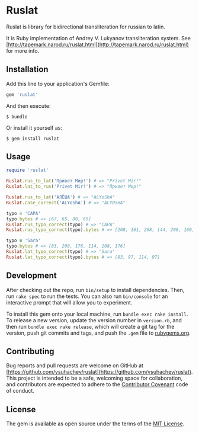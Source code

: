# Ruslat

Ruslat is library for bidirectional transliteration for russian to latin.

It is Ruby implementation of Andrey V. Lukyanov transliteration system.
See [http://tapemark.narod.ru/ruslat.html](http://tapemark.narod.ru/ruslat.html)
for more info.

## Installation

Add this line to your application's Gemfile:

```ruby
gem 'ruslat'
```

And then execute:

    $ bundle

Or install it yourself as:

    $ gem install ruslat

## Usage

```ruby
require 'ruslat'

Ruslat.rus_to_lat('Привет Мир!') # => "Privet Mir!" 
Ruslat.lat_to_rus('Privet Mir!') # => "Привет Мир!"

Ruslat.rus_to_lat('АЛЁША') # => "ALYoShA"
Ruslat.case_correct('ALYoShA') # => "ALYOSHA"

typo = 'CAPA'
typo.bytes # => [67, 65, 80, 65] 
Ruslat.rus_typo_correct(typo) # => "САРА"
Ruslat.rus_typo_correct(typo).bytes # => [208, 161, 208, 144, 208, 160, 208, 144]

typo = 'Sаrа'
typo.bytes # => [83, 208, 176, 114, 208, 176] 
Ruslat.lat_typo_correct(typo) # => "Sara"
Ruslat.lat_typo_correct(typo).bytes # => [83, 97, 114, 97]
```

## Development

After checking out the repo, run `bin/setup` to install dependencies. Then, run
`rake spec` to run the tests. You can also run `bin/console` for an interactive
prompt that will allow you to experiment.

To install this gem onto your local machine, run `bundle exec rake install`. To
release a new version, update the version number in `version.rb`, and then run
`bundle exec rake release`, which will create a git tag for the version, push
git commits and tags, and push the `.gem` file to
[rubygems.org](https://rubygems.org).

## Contributing

Bug reports and pull requests are welcome on GitHub at
[https://github.com/vsuhachev/ruslat](https://github.com/vsuhachev/ruslat). This
project is intended to be a safe, welcoming space for collaboration, and
contributors are expected to adhere to the 
[Contributor Covenant](http://contributor-covenant.org) code of conduct.


## License

The gem is available as open source under the terms of the
[MIT License](http://opensource.org/licenses/MIT).
